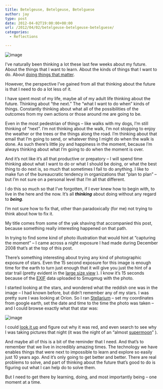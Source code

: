 ```yaml
---
title: Betelgeuse, Betelgeuse, Betelguese
author: jay
type: post
date: 2012-04-02T19:00:00+00:00
url: /2012/04/02/betelgeuse-betelgeuse-betelguese/
categories:
  - Reflections

---
```

![image][1]

I’ve naturally been thinking a lot these last few weeks about my future. About the things that I want to learn. About the kinds of things that I want to do. About [doing things that matter][2].

However, the perspective I’ve gained from all that thinking about the future is that I need to do a lot less of it.

I have spent most of my life, maybe all of my adult life thinking about the future. Thinking about “the next.” The “what I want to do when” kinds of things. Constantly thinking about what all of the possibilities of the outcomes from my own actions or those around me are going to be.

Even in the most pedestrian of things – like walks with my dogs, I’m still thinking of “next”. I’m not thinking about the walk, I’m not stopping to enjoy the weather or the trees or the things along the road. I’m thinking about that email that I’m going to send, or whatever thing I might do when the walk is done. As such there’s little joy and happiness in the moment, because I’m always thinking about what I’m going to do when the moment is over.

And it’s not like it’s all that productive or prepatory &#8211; I will spend time thinking about what I want to do or what I should be doing, or what the best thing to do next is, so much that sometimes I fail to do anything. I like to make fun of the bureaucratic tendency in organizations that “plan to plan” &#8211; but I’m not sure on a personal level that I’m all that different.

I do this so much so that I’ve forgotten, if I ever knew how to begin with, to live in the here and the now. It’s all **_thinking_** about doing without any regard to **_being_**.

I’m not sure how to fix that, other than paradoxically (for me) not trying to think about how to fix it.

My title comes from some of the yak shaving that accompanied this post, because something really interesting happened on that path.

In trying to find some kind of photo illustration that would hint at “capturing the moment” &#8211; I came across a night exposure I had made during December 2008 that’s at the top of this post.

There’s something interesting about trying any kind of photographic exposure of stars. Even the 15 second exposure for this image is enough time for the earth to turn just enough that it will give you just the hint of a star trail (pretty evident in the [large size view][3] ). I know it’s 15 seconds because of the [EXIF][4] data uploaded to Smugmug with the photo.

I started looking at the stars, and wondered what the reddish one was in the image &#8211; I had known before, but didn’t remember any of my stars. I was pretty sure I was looking at Orion. So I ran [Stellarium][5] &#8211; set my coordinates from google earth, set the date and time to the time the photo was taken &#8211; and I could browse exactly what that star was:

![image][6]

I could [look it up][7] and figure out why it was red, and even search to see why I was taking pictures that night (it was the night of an “almost [supermoon][8]” ).

And maybe all of this is a bit of the reminder that I need. And that’s to remember that we live in incredibly amazing times. The technology we have enables things that were next to impossible to learn and explore so easily just 10 years ago. And it’s only going to get better and better. There are real problems to solve, and part of thinking about the future that’s good to do is figuring out what I can help do to solve them.

But I need to get there by learning, doing, and most importantly being &#8211; one moment at a time.

 [1]: https://photos.smugmug.com/All/My-Photos/DSC8418/528260265_m4d6U-L.jpg
 [2]: /2011/08/03/doing-something-changes-how-we-see-it/
 [3]: http://photos.rambleon.org/All/My-Photos/7870457_BnTtSX#!i=528260265&k=m4d6U&lb=1&s=O
 [4]: http://en.wikipedia.org/wiki/Exchangeable_image_file_format
 [5]: http://www.stellarium.org/
 [6]: https://photos.smugmug.com/photos/i-XGVDjfP/0/L/i-XGVDjfP-L.jpg
 [7]: http://en.wikipedia.org/wiki/Betelgeuse
 [8]: http://en.wikipedia.org/wiki/Supermoon